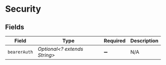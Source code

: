 # Security


## Fields

| Field                        | Type                         | Required                     | Description                  |
| ---------------------------- | ---------------------------- | ---------------------------- | ---------------------------- |
| `bearerAuth`                 | *Optional<? extends String>* | :heavy_minus_sign:           | N/A                          |
